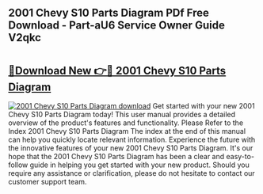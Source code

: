 ## 2001 Chevy S10 Parts Diagram PDf Free Download - Part-aU6 Service Owner Guide V2qkc

# <h2><a href="http://dfkqst.blite.top/?on=2001+Chevy+S10+Parts+Diagram">🔗Download New 👉🔴 2001 Chevy S10 Parts Diagram</a></h2>

[![2001 Chevy S10 Parts Diagram download](https://i.imgur.com/lujVjoI.png)](http://dfkqst.blite.top/?on=2001+Chevy+S10+Parts+Diagram)
Get started with your new 2001 Chevy S10 Parts Diagram today! This user manual provides a detailed overview of the product's features and functionality. Please Refer to the Index 2001 Chevy S10 Parts Diagram The index at the end of this manual can help you quickly locate relevant information. Experience the future with the innovative features of your new 2001 Chevy S10 Parts Diagram. It's our hope that the 2001 Chevy S10 Parts Diagram has been a clear and easy-to-follow guide in helping you get started with your new product. Should you require any assistance or clarification, please do not hesitate to contact our customer support team.
